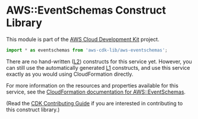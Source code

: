 # AWS::EventSchemas Construct Library


This module is part of the [AWS Cloud Development Kit](https://github.com/aws/aws-cdk) project.

```ts nofixture
import * as eventschemas from 'aws-cdk-lib/aws-eventschemas';
```

<!--BEGIN CFNONLY DISCLAIMER-->

There are no hand-written ([L2](https://docs.aws.amazon.com/cdk/latest/guide/constructs.html#constructs_lib)) constructs for this service yet. 
However, you can still use the automatically generated [L1](https://docs.aws.amazon.com/cdk/latest/guide/constructs.html#constructs_l1_using) constructs, and use this service exactly as you would using CloudFormation directly.

For more information on the resources and properties available for this service, see the [CloudFormation documentation for AWS::EventSchemas](https://docs.aws.amazon.com/AWSCloudFormation/latest/UserGuide/AWS_EventSchemas.html).

(Read the [CDK Contributing Guide](https://github.com/aws/aws-cdk/blob/master/CONTRIBUTING.md) if you are interested in contributing to this construct library.)

<!--END CFNONLY DISCLAIMER-->
